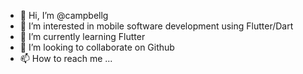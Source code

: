 - 👋 Hi, I’m @campbellg
- 👀 I’m interested in mobile software development using Flutter/Dart
- 🌱 I’m currently learning Flutter
- 💞️ I’m looking to collaborate on Github
- 📫 How to reach me ...

<!---
campbell-gary/campbell-gary is a ✨ special ✨ repository because its `README.md` (this file) appears on your GitHub profile.
You can click the Preview link to take a look at your changes.
--->
